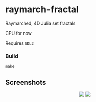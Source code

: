 # raymarch-fractal

Raymarched, 4D Julia set fractals

CPU for now

Requires `SDL2`

### Build
```
make
```

## Screenshots

<p align="center">
  <img src="https://github.com/user-attachments/assets/3f3e2163-bb21-40b1-ba3e-6f31b58241da" />
  <img src="https://github.com/user-attachments/assets/d1c48578-257d-44f9-bc2a-3eaa65652c48" />

</p>
